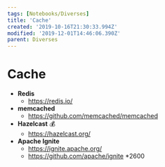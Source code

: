 ```yaml
---
tags: [Notebooks/Diverses]
title: 'Cache'
created: '2019-10-16T21:30:33.994Z'
modified: '2019-12-01T14:46:06.390Z'
parent: Diverses
---
```


# Cache
- **Redis**
  - <https://redis.io/>
- **memcached**
  - <https://github.com/memcached/memcached>
- **Hazelcast** 💰
  - <https://hazelcast.org/>
- **Apache Ignite**
  - <https://ignite.apache.org/>
  - <https://github.com/apache/ignite> *2600
